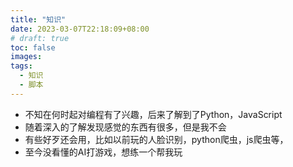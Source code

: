 ```yaml
---
title: "知识"
date: 2023-03-07T22:18:09+08:00
# draft: true
toc: false
images:
tags:
  - 知识
  - 脚本
---
```


* 不知在何时起对编程有了兴趣，后来了解到了Python，JavaScript
* 随着深入的了解发现感觉的东西有很多，但是我不会
* 有些好歹还会用，比如以前玩的人脸识别，python爬虫，js爬虫等，
* 至今没看懂的AI打游戏，想练一个帮我玩